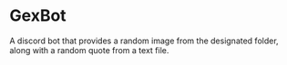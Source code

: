 # GexBot
A discord bot that provides a random image from the designated folder, along with a random quote from a text file.
